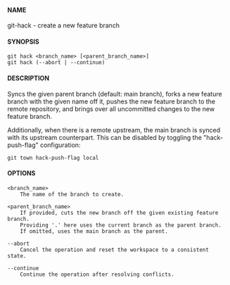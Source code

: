#### NAME

git-hack - create a new feature branch


#### SYNOPSIS

```
git hack <branch_name> [<parent_branch_name>]
git hack (--abort | --continue)
```


#### DESCRIPTION

Syncs the given parent branch (default: main branch),
forks a new feature branch with the given name off it,
pushes the new feature branch to the remote repository,
and brings over all uncommitted changes to the new feature branch.

Additionally, when there is a remote upstream,
the main branch is synced with its upstream counterpart.
This can be disabled by toggling the "hack-push-flag" configuration:

```
git town hack-push-flag local
```


#### OPTIONS

```
<branch_name>
    The name of the branch to create.

<parent_branch_name>
    If provided, cuts the new branch off the given existing feature branch.
    Providing '.' here uses the current branch as the parent branch.
    If omitted, uses the main branch as the parent.

--abort
    Cancel the operation and reset the workspace to a consistent state.

--continue
    Continue the operation after resolving conflicts.
```
